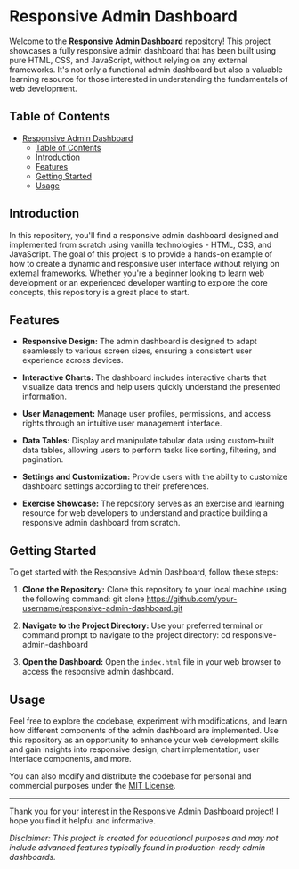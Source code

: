 # Responsive Admin Dashboard

Welcome to the **Responsive Admin Dashboard** repository! This project showcases a fully responsive admin dashboard that has been built using pure HTML, CSS, and JavaScript, without relying on any external frameworks. It's not only a functional admin dashboard but also a valuable learning resource for those interested in understanding the fundamentals of web development.

## Table of Contents

- [Responsive Admin Dashboard](#responsive-admin-dashboard)
  - [Table of Contents](#table-of-contents)
  - [Introduction](#introduction)
  - [Features](#features)
  - [Getting Started](#getting-started)
  - [Usage](#usage)

## Introduction

In this repository, you'll find a responsive admin dashboard designed and implemented from scratch using vanilla technologies - HTML, CSS, and JavaScript. The goal of this project is to provide a hands-on example of how to create a dynamic and responsive user interface without relying on external frameworks. Whether you're a beginner looking to learn web development or an experienced developer wanting to explore the core concepts, this repository is a great place to start.

## Features

- **Responsive Design:** The admin dashboard is designed to adapt seamlessly to various screen sizes, ensuring a consistent user experience across devices.

- **Interactive Charts:** The dashboard includes interactive charts that visualize data trends and help users quickly understand the presented information.

- **User Management:** Manage user profiles, permissions, and access rights through an intuitive user management interface.

- **Data Tables:** Display and manipulate tabular data using custom-built data tables, allowing users to perform tasks like sorting, filtering, and pagination.

- **Settings and Customization:** Provide users with the ability to customize dashboard settings according to their preferences.

- **Exercise Showcase:** The repository serves as an exercise and learning resource for web developers to understand and practice building a responsive admin dashboard from scratch.

## Getting Started

To get started with the Responsive Admin Dashboard, follow these steps:

1. **Clone the Repository:** Clone this repository to your local machine using the following command:
   git clone https://github.com/your-username/responsive-admin-dashboard.git


2. **Navigate to the Project Directory:** Use your preferred terminal or command prompt to navigate to the project directory:
    cd responsive-admin-dashboard


3. **Open the Dashboard:** Open the `index.html` file in your web browser to access the responsive admin dashboard.

## Usage

Feel free to explore the codebase, experiment with modifications, and learn how different components of the admin dashboard are implemented. Use this repository as an opportunity to enhance your web development skills and gain insights into responsive design, chart implementation, user interface components, and more.

You can also modify and distribute the codebase for personal and commercial purposes under the [MIT License](LICENSE).

---

Thank you for your interest in the Responsive Admin Dashboard project! I hope you find it helpful and informative.

*Disclaimer: This project is created for educational purposes and may not include advanced features typically found in production-ready admin dashboards.*
